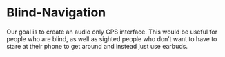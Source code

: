 # Blind-Navigation

Our goal is to create an audio only GPS interface. This would be useful for people who are blind, as well as sighted people who don’t want to have to stare at their phone to get around and instead just use earbuds. 
